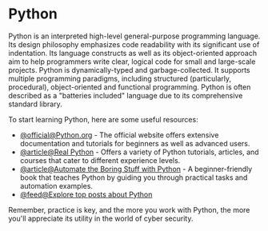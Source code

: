 # Python

Python is an interpreted high-level general-purpose programming language. Its design philosophy emphasizes code readability with its significant use of indentation. Its language constructs as well as its object-oriented approach aim to help programmers write clear, logical code for small and large-scale projects. Python is dynamically-typed and garbage-collected. It supports multiple programming paradigms, including structured (particularly, procedural), object-oriented and functional programming. Python is often described as a "batteries included" language due to its comprehensive standard library.

To start learning Python, here are some useful resources:

- [@official@Python.org](https://www.python.org/) - The official website offers extensive documentation and tutorials for beginners as well as advanced users.
- [@article@Real Python](https://realpython.com/) - Offers a variety of Python tutorials, articles, and courses that cater to different experience levels.
- [@article@Automate the Boring Stuff with Python](https://automatetheboringstuff.com/) - A beginner-friendly book that teaches Python by guiding you through practical tasks and automation examples.
- [@feed@Explore top posts about Python](https://app.daily.dev/tags/python?ref=roadmapsh)

Remember, practice is key, and the more you work with Python, the more you'll appreciate its utility in the world of cyber security.
